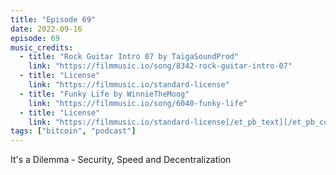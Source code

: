 ```yaml
---
title: "Episode 69"
date: 2022-09-16
episode: 69
music_credits:
  - title: "Rock Guitar Intro 07 by TaigaSoundProd"
    link: "https://filmmusic.io/song/8342-rock-guitar-intro-07"
  - title: "License"
    link: "https://filmmusic.io/standard-license"
  - title: "Funky Life by WinnieTheMoog"
    link: "https://filmmusic.io/song/6040-funky-life"
  - title: "License"
    link: "https://filmmusic.io/standard-license[/et_pb_text][/et_pb_column][/et_pb_row][/et_pb_section][et_pb_section"
tags: ["bitcoin", "podcast"]
---
```


It's a Dilemma - Security, Speed and Decentralization